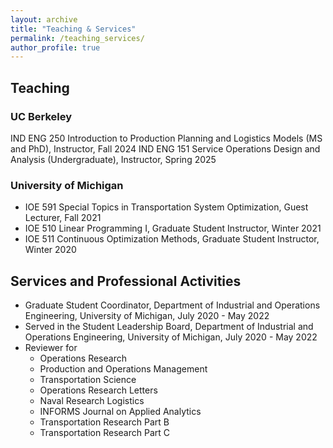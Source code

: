 ```yaml
---
layout: archive
title: "Teaching & Services"
permalink: /teaching_services/
author_profile: true
---
```



## Teaching

### UC Berkeley

IND ENG 250 Introduction to Production Planning and Logistics Models (MS and PhD), Instructor, Fall 2024
IND ENG 151 Service Operations Design and Analysis (Undergraduate), Instructor, Spring 2025

### University of Michigan

- IOE 591 Special Topics in Transportation System Optimization, Guest Lecturer, Fall 2021
- IOE 510 Linear Programming I, Graduate Student Instructor, Winter 2021
- IOE 511 Continuous Optimization Methods, Graduate Student Instructor, Winter 2020

## Services and Professional Activities
- Graduate Student Coordinator, Department of Industrial and Operations Engineering, University of Michigan, July 2020 - May 2022
- Served in the Student Leadership Board, Department of Industrial and Operations Engineering, University of Michigan, July 2020 - May 2022
- Reviewer for 
  * Operations Research
  * Production and Operations Management
  * Transportation Science
  * Operations Research Letters
  * Naval Research Logistics
  * INFORMS Journal on Applied Analytics
  * Transportation Research Part B
  * Transportation Research Part C


